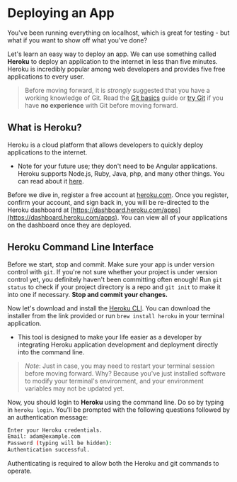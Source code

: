 <!-- Note: Matches React module -->

# Deploying an App

You've been running everything on localhost, which is great for testing - but what if you want to show off what you've done?

Let's learn an easy way to deploy an app. We can use something called **Heroku** to deploy an application to the internet in less than five minutes. Heroku is incredibly popular among web developers and provides five free applications to every user.

> Before moving forward, it is _strongly_ suggested that you have a working knowledge of Git. Read the [Git basics](https://git-scm.com/book/en/v2/Getting-Started-Git-Basics) guide or [try Git](https://try.github.io/levels/1/challenges/1) if you have **no experience** with Git before moving forward.


## What is Heroku?

Heroku is a cloud platform that allows developers to quickly deploy applications to the internet.
- Note for your future use; they don't need to be Angular applications. Heroku supports Node.js, Ruby, Java, php, and many other things. You can read about it [here](https://devcenter.heroku.com/).

Before we dive in, register a free account at [heroku.com](https://heroku.com). Once you register, confirm your account, and sign back in, you will be re-directed to the Heroku dashboard at [https://dashboard.heroku.com/apps](https://dashboard.heroku.com/apps). You can view all of your applications on the dashboard once they are deployed.


## Heroku Command Line Interface

Before we start, stop and commit. Make sure your app is under version control with `git`.  If you're not sure whether your project is under version control yet, you definitely haven't been committing often enough! Run `git status` to check if your project directory is a repo and `git init` to make it into one if necessary. __Stop and commit your changes.__

Now let's download and install the [Heroku CLI](https://devcenter.heroku.com/articles/heroku-cli). You can download the installer from the link provided or run `brew install heroku` in your terminal application.
- This tool is designed to make your life easier as a developer by integrating Heroku application development and deployment directly into the command line.

> _Note_: Just in case, you may need to restart your terminal session before moving forward. Why? Because you've just installed software to modify your terminal's environment, and your environment variables may not be updated yet.


Now, you should login to **Heroku** using the command line. Do so by typing in `heroku login`. You'll be prompted with the following questions followed by an authentication message:

```bash
Enter your Heroku credentials.
Email: adam@example.com
Password (typing will be hidden):
Authentication successful.
```

Authenticating is required to allow both the Heroku and git commands to operate.
